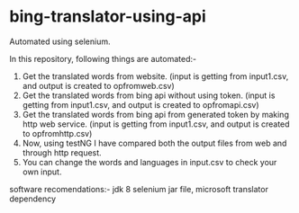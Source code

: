 # bing-translator-using-api

Automated using selenium.

In this repository, following things are automated:-

1. Get the translated words from website. (input is getting from input1.csv, and output is created to opfromweb.csv)
2. Get the translated words from bing api without using token. (input is getting from input1.csv, and output is created to opfromapi.csv)
3. Get the translated words from bing api from generated token by making http web service. (input is getting from input1.csv, and output is created to opfromhttp.csv)
4. Now, using testNG I have compared both the output files from web and through http request.
5. You can change the words and languages in input.csv to check your own input.


software recomendations:-
jdk 8
selenium jar file, microsoft translator dependency
